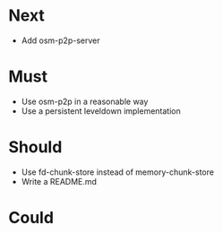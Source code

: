 # Next

- Add osm-p2p-server

# Must

- Use osm-p2p in a reasonable way
- Use a persistent leveldown implementation

# Should

- Use fd-chunk-store instead of memory-chunk-store
- Write a README.md

# Could